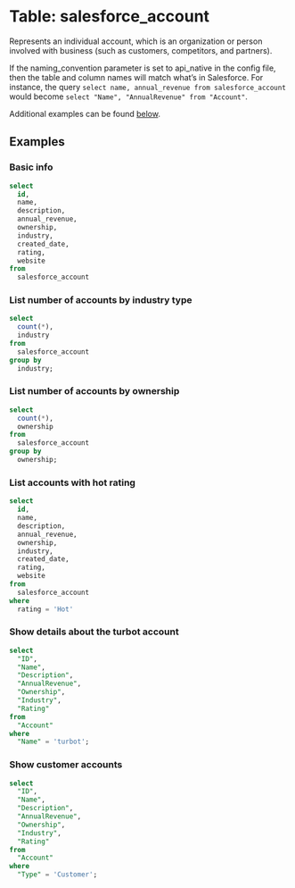 # Table: salesforce_account

Represents an individual account, which is an organization or person involved with business (such as customers, competitors, and partners).

If the naming_convention parameter is set to api_native in the config file, then the table and column names will match what’s in Salesforce. For instance, the query `select name, annual_revenue from salesforce_account` would become `select "Name", "AnnualRevenue" from "Account"`.

Additional examples can be found [below](https://hub.steampipe.io/plugins/turbot/salesforce/tables/salesforce_account#show_details_about_the_turbot_account).

## Examples

### Basic info

```sql
select
  id,
  name,
  description,
  annual_revenue,
  ownership,
  industry,
  created_date,
  rating,
  website
from
  salesforce_account
```

### List number of accounts by industry type

```sql
select
  count(*),
  industry
from
  salesforce_account
group by
  industry;
```

### List number of accounts by ownership

```sql
select
  count(*),
  ownership
from
  salesforce_account
group by
  ownership;
```

### List accounts with hot rating

```sql
select
  id,
  name,
  description,
  annual_revenue,
  ownership,
  industry,
  created_date,
  rating,
  website
from
  salesforce_account
where
  rating = 'Hot'
```

### Show details about the turbot account

```sql
select
  "ID",
  "Name",
  "Description",
  "AnnualRevenue",
  "Ownership",
  "Industry",
  "Rating"
from
  "Account"
where
  "Name" = 'turbot';
```

### Show customer accounts

```sql
select
  "ID",
  "Name",
  "Description",
  "AnnualRevenue",
  "Ownership",
  "Industry",
  "Rating"
from
  "Account"
where
  "Type" = 'Customer';
```
